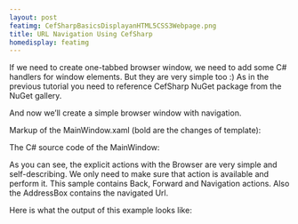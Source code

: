 ```yaml
---
layout: post
featimg: CefSharpBasicsDisplayanHTML5CSS3Webpage.png
title: URL Navigation Using CefSharp
homedisplay: featimg
---
```

If we need to create one-tabbed browser window, we need to add some C# handlers for window elements. But they are very simple too :)
As in the previous tutorial you need to reference CefSharp NuGet package from the NuGet gallery.

And now we’ll create a simple browser window with navigation.

Markup of the MainWindow.xaml (bold are the changes of template):

<script src="https://gist.github.com/cefsharptutorials/1e26ac1ff1dcefe112ce80c0592a44d8.js"></script>

The C# source code of the MainWindow:

<script src="https://gist.github.com/cefsharptutorials/86e630b9baa08a2d3b5e230a2d49afa8.js"></script>

As you can see, the explicit actions with the Browser are very simple and self-describing. We only need to make sure that action is available and perform it.
This sample contains Back, Forward and Navigation actions. Also the AddressBox contains the navigated Url.

Here is what the output of this example looks like:
